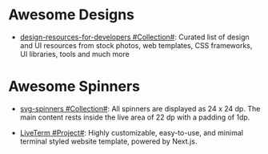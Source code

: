 # Awesome Designs

- [design-resources-for-developers #Collection#](https://github.com/bradtraversy/design-resources-for-developers): Curated list of design and UI resources from stock photos, web templates, CSS frameworks, UI libraries, tools and much more

# Awesome Spinners

- [svg-spinners #Collection#](https://github.com/n3r4zzurr0/svg-spinners): All spinners are displayed as 24 x 24 dp. The main content rests inside the live area of 22 dp with a padding of 1dp.

- [LiveTerm #Project#](https://github.com/Cveinnt/LiveTerm): Highly customizable, easy-to-use, and minimal terminal styled website template, powered by Next.js.

